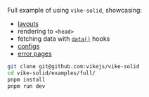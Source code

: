 Full example of using `vike-solid`, showcasing:

- [layouts](https://vike.dev/layouts)
- rendering to `<head>`
- fetching data with [`data()`](https://vike.dev/data) hooks
- [configs](https://vike.dev/config)
- [error pages](https://vike.dev/error-page)

```bash
git clone git@github.com:vikejs/vike-solid
cd vike-solid/examples/full/
pnpm install
pnpm run dev
```
